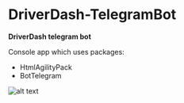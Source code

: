 # DriverDash-TelegramBot
**DriverDash telegram bot**

Console app which uses packages:
- HtmlAgilityPack
- BotTelegram

![alt text](https://github.com/YevheniiSarancha/DriverDash-TelegramBot/blob/master/Resources/screenshot.png)
